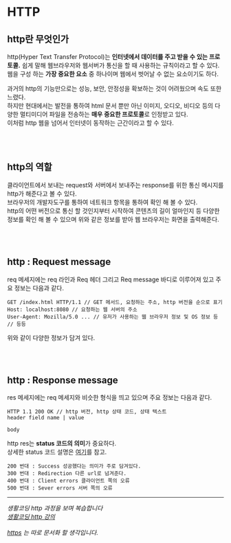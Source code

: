 # HTTP

## http란 무엇인가

http(Hyper Text Transfer Protocol)는 **인터넷에서 데이터를 주고 받을 수 있는 프로토콜.** 쉽게 말해 웹브라우저와 웹서버가 통신을 할 때 사용하는 규칙이라고 할 수 있다. <br>
웹을 구성 하는 **가장 중요한 요소** 중 하나이며 웹에서 벗어날 수 없는 요소이기도 하다.

과거의 http의 기능만으로는 성능, 보안, 안정성을 확보하는 것이 어려웠으며 속도 또한 느렸다.<br>
하지만 현대에서는 발전을 통하여 html 문서 뿐만 아닌 이미지, 오디오, 비디오 등의 다양한 멀티미디어 파일을 전송하는 **매우 중요한 프로토콜**로 인정받고 있다.<br>
이처럼 http 웹을 넘어서 인터넷이 동작하는 근간이라고 할 수 있다.

<br>
<br>

## http의 역할

클라이언트에서 보내는 request와 서버에서 보내주는 response를 위한 통신 메시지를 http가 해준다고 볼 수 있다.<br>
브라우저의 개발자도구를 통하여 네트워크 항목을 통하여 확인 해 볼 수 있다.<br>
http의 어떤 버전으로 통신 할 것인지부터 시작하여 콘텐츠의 길이 얼마인지 등 다양한 정보를 확인 해 볼 수 있으며 위와 같은 정보를 받아 웹 브라우저는 화면을 출력해준다.

<br>
<br>

## http : Request message

req 메세지에는 req 라인과 Req 헤더 그리고 Req message 바디로 이루어져 있고 주요 정보는 다음과 같다.

```
GET /index.html HTTP/1.1 // GET 메서드, 요청하는 주소, http 버전을 순으로 표기
Host: localhost:8080 // 요청하는 웹 서버의 주소
User-Agent: Mozilla/5.0 ... // 유저가 사용하는 웹 브라우저 정보 및 OS 정보 등
// 등등
```

위와 같이 다양한 정보가 담겨 있다.

<br>
<br>

## http : Response message

res 메세지에는 req 메세지와 비슷한 형식을 띄고 있으며 주요 정보는 다음과 같다.

```
HTTP 1.1 200 OK // http 버전, http 상태 코드, 상태 텍스트
header field name | value

body
```

http res는 **status 코드의 의미**가 중요하다.<br>
상세한 status 코드 설명은 [여기](https://developer.mozilla.org/ko/docs/Web/HTTP/Status)를 참고.

    200 번대 : Success 성공했다는 의미가 주로 담겨있다.
    300 번대 : Redirection 다른 url로 넘겨준다.
    400 번대 : Client errors 클라이언트 쪽의 오류
    500 번대 : Sever errors 서버 쪽의 오류

---

_생활코딩 http 과정을 보며 복습합니다_ <br>
_[생활코딩 http 강의](https://opentutorials.org/course/4848)_
<br>
<br>
_[https](https://developer.mozilla.org/ko/docs/Glossary/https) 는 따로 문서화 할 생각입니다._
